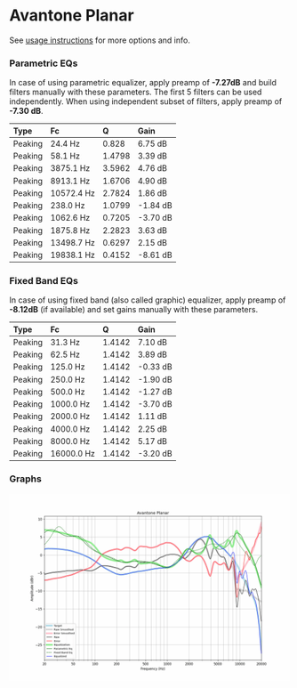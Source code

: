 # Avantone Planar
See [usage instructions](https://github.com/jaakkopasanen/AutoEq#usage) for more options and info.

### Parametric EQs
In case of using parametric equalizer, apply preamp of **-7.27dB** and build filters manually
with these parameters. The first 5 filters can be used independently.
When using independent subset of filters, apply preamp of **-7.30 dB**.

| Type    | Fc         |      Q | Gain     |
|:--------|:-----------|:-------|:---------|
| Peaking | 24.4 Hz    | 0.828  | 6.75 dB  |
| Peaking | 58.1 Hz    | 1.4798 | 3.39 dB  |
| Peaking | 3875.1 Hz  | 3.5962 | 4.76 dB  |
| Peaking | 8913.1 Hz  | 1.6706 | 4.90 dB  |
| Peaking | 10572.4 Hz | 2.7824 | 1.86 dB  |
| Peaking | 238.0 Hz   | 1.0799 | -1.84 dB |
| Peaking | 1062.6 Hz  | 0.7205 | -3.70 dB |
| Peaking | 1875.8 Hz  | 2.2823 | 3.63 dB  |
| Peaking | 13498.7 Hz | 0.6297 | 2.15 dB  |
| Peaking | 19838.1 Hz | 0.4152 | -8.61 dB |

### Fixed Band EQs
In case of using fixed band (also called graphic) equalizer, apply preamp of **-8.12dB**
(if available) and set gains manually with these parameters.

| Type    | Fc         |      Q | Gain     |
|:--------|:-----------|:-------|:---------|
| Peaking | 31.3 Hz    | 1.4142 | 7.10 dB  |
| Peaking | 62.5 Hz    | 1.4142 | 3.89 dB  |
| Peaking | 125.0 Hz   | 1.4142 | -0.33 dB |
| Peaking | 250.0 Hz   | 1.4142 | -1.90 dB |
| Peaking | 500.0 Hz   | 1.4142 | -1.27 dB |
| Peaking | 1000.0 Hz  | 1.4142 | -3.70 dB |
| Peaking | 2000.0 Hz  | 1.4142 | 1.11 dB  |
| Peaking | 4000.0 Hz  | 1.4142 | 2.25 dB  |
| Peaking | 8000.0 Hz  | 1.4142 | 5.17 dB  |
| Peaking | 16000.0 Hz | 1.4142 | -3.20 dB |

### Graphs
![](./Avantone%20Planar.png)
